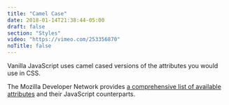 ```yaml
---
title: "Camel Case"
date: 2018-01-14T21:38:44-05:00
draft: false
section: "Styles"
video: "https://vimeo.com/253356870"
noTitle: false
---
```


Vanilla JavaScript uses camel cased versions of the attributes you would use in CSS.

The Mozilla Developer Network provides [a comprehensive list of available attributes](https://developer.mozilla.org/en-US/docs/Web/CSS/CSS_Properties_Reference) and their JavaScript counterparts.